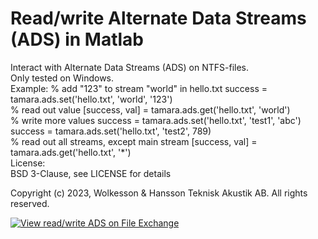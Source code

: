
# Read/write Alternate Data Streams (ADS) in Matlab

Interact with Alternate Data Streams (ADS) on NTFS-files.
\
Only tested on Windows.
\
Example:
% add "123" to stream "world" in hello.txt
success = tamara.ads.set('hello.txt', 'world', '123')
\
% read out value
[success, val] = tamara.ads.get('hello.txt', 'world')
\
% write more values
success = tamara.ads.set('hello.txt', 'test1', 'abc')
success = tamara.ads.set('hello.txt', 'test2', 789)
\
% read out all streams, except main stream
[success, val] = tamara.ads.get('hello.txt', '*')
\
License:\
BSD 3-Clause, see LICENSE for details

Copyright (c) 2023, Wolkesson & Hansson Teknisk Akustik AB. All rights reserved.

[![View read/write ADS on File Exchange](https://www.mathworks.com/matlabcentral/images/matlab-file-exchange.svg)](https://mathworks.com/matlabcentral/fileexchange/somelink)
